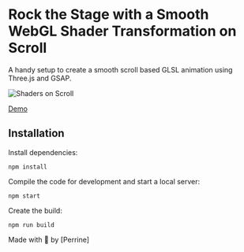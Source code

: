 # Rock the Stage with a Smooth WebGL Shader Transformation on Scroll

A handy setup to create a smooth scroll based GLSL animation using Three.js and GSAP.

![Shaders on Scroll](https://tympanus.net/codrops/wp-content/uploads/2021/07/ShadersOnScroll_Faboolea3.jpg)

[Demo](http://tympanus.net/Tutorials/ShadersOnScroll/)


## Installation

Install dependencies:

```
npm install
```

Compile the code for development and start a local server:

```
npm start
```

Create the build:

```
npm run build
```
Made with :blue_heart:  by [Perrine]

